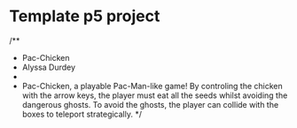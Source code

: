 # Template p5 project

/\*\*

- Pac-Chicken
- Alyssa Durdey
-
- Pac-Chicken, a playable Pac-Man-like game! By controling the chicken with the arrow keys, the player must eat all the seeds whilst avoiding the dangerous ghosts. To avoid the ghosts, the player can collide with the boxes to teleport strategically.
  \*/
